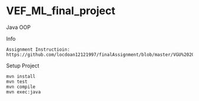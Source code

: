 # VEF_ML_final_project

Java OOP

Info

```
Assignment Instructioin: https://github.com/locdoan12121997/finalAssignment/blob/master/VGU%202016%20Java%20OOP%20Assignment%20Brief.docx
```

Setup Project

```
mvn install
mvn test
mvn compile
mvn exec:java
```
